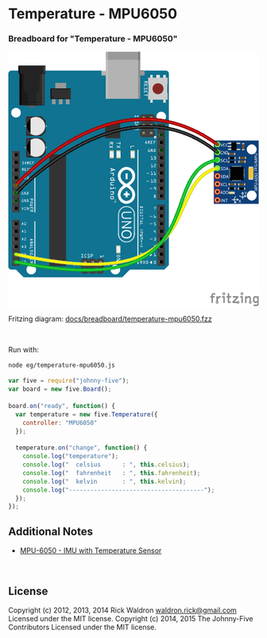 <!--remove-start-->

# Temperature - MPU6050

<!--remove-end-->






### Breadboard for "Temperature - MPU6050"



![docs/breadboard/temperature-mpu6050.png](breadboard/temperature-mpu6050.png)<br>

Fritzing diagram: [docs/breadboard/temperature-mpu6050.fzz](breadboard/temperature-mpu6050.fzz)

&nbsp;




Run with:
```bash
node eg/temperature-mpu6050.js
```


```javascript
var five = require("johnny-five");
var board = new five.Board();

board.on("ready", function() {
  var temperature = new five.Temperature({
    controller: "MPU6050"
  });

  temperature.on("change", function() {
    console.log("temperature");
    console.log("  celsius      : ", this.celsius);
    console.log("  fahrenheit   : ", this.fahrenheit);
    console.log("  kelvin       : ", this.kelvin);
    console.log("--------------------------------------");
  });
});


```








## Additional Notes
- [MPU-6050 - IMU with Temperature Sensor](http://www.invensense.com/mems/gyro/mpu6050.html)

&nbsp;

<!--remove-start-->

## License
Copyright (c) 2012, 2013, 2014 Rick Waldron <waldron.rick@gmail.com>
Licensed under the MIT license.
Copyright (c) 2014, 2015 The Johnny-Five Contributors
Licensed under the MIT license.

<!--remove-end-->
